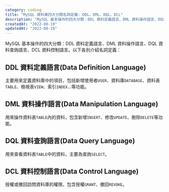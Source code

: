 ```yaml
---
category: coding
title: "MySQL 資料庫四大分類名詞定義: DDL、DML、DQL、DCL"
description: "MySQL 基本操作的四大分類：DDL 資料定義語言、DML 資料操作語言、DQL 資料查詢語言、DCL 資料控制語言"
createdAt: "2022-08-19"
updatedAt: "2022-08-19"
---
```


MySQL 基本操作的四大分類：DDL 資料定義語言、DML 資料操作語言、DQL 資料查詢語言、DCL 資料控制語言。以下各別介紹名詞定義：

## DDL 資料定義語言(Data Definition Language)

主要用來定義資料庫中的項目，包括新增使用者`USER`、資料庫`DATABASE`、資料表`TABLE`、檢視表`VIEW`、索引`INDEX`...等功能。

## DML 資料操作語言(Data Manipulation Language)

用來操作資料表`TABLE`內的資料，包含新增`INSERT`、修改`UPDATE`、刪除`DELETE`等功能。

## DQL 資料查詢語言(Data Query Language)

用來查看資料表`TABLE`中的資料，主要為查詢`SELECT`。

## DCL 資料控制語言(Data Control Language)

授權或撤回訪問資料庫的權限，包含授權`GRANT`、撤回`REVOKE`。
